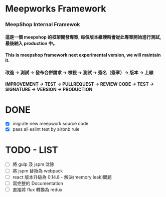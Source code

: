 Meepworks Framework
===
### MeepShop Internal Framewok

#### 這是一個 meepshop 的框架開發專案, 每個版本維護時會從此專案開始進行測試, 最後納入 production 中。
#### This is meepshop framework next experimental version, we will maintain it.

#### 改進 -> 測試 -> 發布合併請求 -> 檢視 -> 測試 -> 簽名（簽章）-> 版本 -> 上線
#### IMPROVEMENT -> TEST -> PULLREQUEST -> REVIEW CODE -> TEST -> SIGNATURE -> VERSION -> PRODUCTION

# DONE
- [x] migrate new meepwork source code
- [x] pass all eslint test by airbnb rule

# TODO - LIST
- [ ] 將 gulp 及 jspm 汰除
- [ ] 將 jspm 替換為 webpack
- [ ] react 版本升級為 0.14.8 - 解決(memory leak)問題
- [ ] 寫完整的 Documentation
- [ ] 直接將 flux 轉換為 redux

